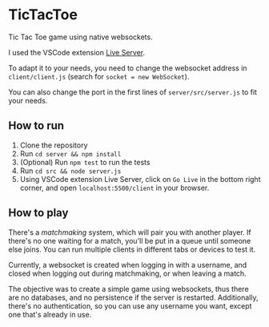 # TicTacToe
Tic Tac Toe game using native websockets.

I used the VSCode extension [Live Server](https://marketplace.visualstudio.com/items?itemName=ritwickdey.LiveServer).

To adapt it to your needs, you need to change the websocket address in `client/client.js` (search for `socket = new WebSocket`).

You can also change the port in the first lines of `server/src/server.js` to fit your needs.

## How to run
1. Clone the repository
2. Run `cd server && npm install`
3. (Optional) Run `npm test` to run the tests
4. Run `cd src && node server.js`
5. Using VSCode extension Live Server, click on `Go Live` in the bottom right corner, and open `localhost:5500/client` in your browser.

## How to play
There's a _matchmaking_ system, which will pair you with another player. If there's no one waiting for a match, you'll be put in a queue until someone else joins. You can run multiple clients in different tabs or devices to test it.

Currently, a websocket is created when logging in with a username, and closed when logging out during matchmaking, or when leaving a match.

The objective was to create a simple game using websockets, thus there are no databases, and no persistence if the server is restarted. Additionally, there's no authentication, so you can use any username you want, except one that's already in use.

